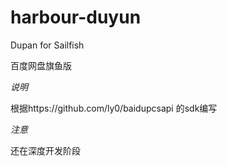 # harbour-duyun
Dupan for Sailfish

百度网盘旗鱼版

*说明*

 根据https://github.com/ly0/baidupcsapi 的sdk编写
 
*注意*

 还在深度开发阶段
